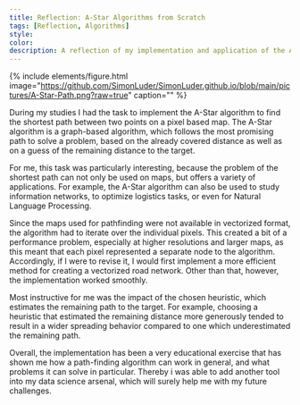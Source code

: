 ```yaml
---
title: Reflection: A-Star Algorithms from Scratch
tags: [Reflection, Algorithms]
style: 
color: 
description: A reflection of my implementation and application of the A-star algorighm.
---
```


{% include elements/figure.html image="https://github.com/SimonLuder/SimonLuder.github.io/blob/main/pictures/A-Star-Path.png?raw=true" caption="" %}

During my studies I had the task to implement the A-Star algorithm to find the shortest path between two points on a pixel based map. The A-Star algorithm is a graph-based algorithm, which follows the most promising path to solve a problem, based on the already covered distance as well as on a guess of the remaining distance to the target.

For me, this task was particularly interesting, because the problem of the shortest path can not only be used on maps, but offers a variety of applications. For example, the A-Star algorithm can also be used to study information networks, to optimize logistics tasks, or even for Natural Language Processing.

Since the maps used for pathfinding were not available in vectorized format, the algorithm had to iterate over the individual pixels. This created a bit of a performance problem, especially at higher resolutions and larger maps, as this meant that each pixel represented a separate node to the algorithm. Accordingly, if I were to revise it, I would first implement a more efficient method for creating a vectorized road network. Other than that, however, the implementation worked smoothly.

Most instructive for me was the impact of the chosen heuristic, which estimates the remaining path to the target. For example, choosing a heuristic that estimated the remaining distance more generously tended to result in a wider spreading behavior compared to one which underestimated the remaining path.

Overall, the implementation has been a very educational exercise that has shown me how a path-finding algorithm can work in general, and what problems it can solve in particular. Thereby i was able to add another tool into my data science arsenal, which will surely help me with my future challenges.
